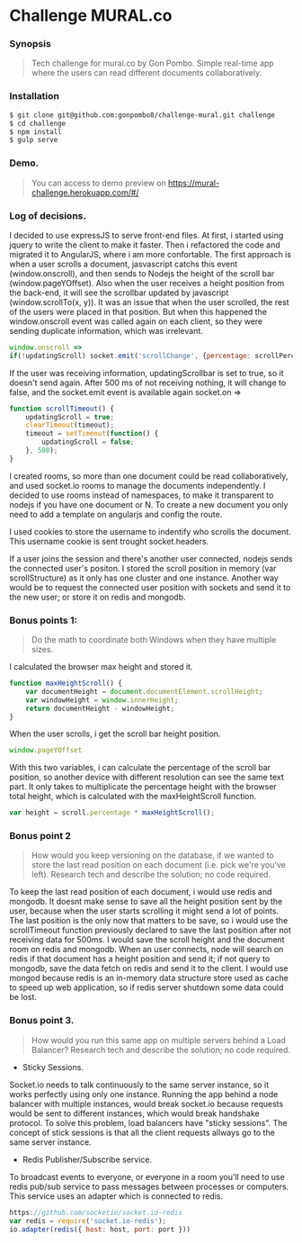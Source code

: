 Challenge MURAL.co
============

### Synopsis
> Tech challenge for mural.co by Gon Pombo.
> Simple real-time app where the users can read different documents collaboratively.

### Installation
```sh
$ git clone git@github.com:gonpombo8/challenge-mural.git challenge
$ cd challenge
$ npm install 
$ gulp serve
```

### Demo.
> You can access to demo preview on https://mural-challenge.herokuapp.com/#/

### Log of decisions.

I decided to use expressJS to serve front-end files.
At first, i started using jquery to write the client to make it faster. Then i refactored the code and migrated it to AngularJS, where i am more confortable.
The first approach is when a user scrolls a document, jasvascript catchs this event (window.onscroll), and then sends to Nodejs the height of the scroll bar (window.pageYOffset). Also when the user receives a height position from the back-end, it will see the scrollbar updated by javascript (window.scrollTo(x, y)).
It was an issue that when the user scrolled, the rest of the users were placed in that position. But when this happened the window.onscroll event was called again on each client, so they were sending duplicate information, which was irrelevant.

```javascript
window.onscroll =>
if(!updatingScroll) socket.emit('scrollChange', {percentage: scrollPercetage, room: room});
```

If the user was receiving information, updatingScrollbar is set to true, so it doesn't send again.
After 500 ms of not receiving nothing, it will change to false, and the socket.emit event is available again
socket.on =>

```javascript
function scrollTimeout() {
	updatingScroll = true;
	clearTimeout(timeout);
	timeout = setTimeout(function() {
		updatingScroll = false;
	}, 500);
}
```

I created rooms, so more than one document could be read collaboratively, and used socket.io rooms to manage the documents independently. I decided to use rooms instead of namespaces, to make it transparent to nodejs if you have one document or N. To create a new document you only need to add a template on angularjs and config the route.

I used cookies to store the username to indentify who scrolls the document. This username cookie is sent trought socket.headers.

If a user joins the session and there's another user connected, nodejs sends the connected user's positon. I stored the scroll position in memory (var scrollStructure) as it only has one cluster and one instance. Another way would be to request the connected user position with sockets and send it to the new user; or store it on redis and mongodb.


### Bonus points 1: 
> Do the math to coordinate both Windows when they have multiple sizes. 

I calculated the browser max height and stored it.

```javascript
function maxHeightScroll() {
	var documentHeight = document.documentElement.scrollHeight;
	var windowHeight = window.innerHeight;
	return documentHeight - windowHeight;
}
```
When the user scrolls, i get the scroll bar height position.
```javascript
window.pageYOffset
```
With this two variables, i can calculate the percentage of the scroll bar position, so another device with different resolution can see the same text part.
It only takes to multiplicate the percentage height with the browser total height, which is calculated with the maxHeightScroll function.
```javascript
var height = scroll.percentage * maxHeightScroll();
```

### Bonus point 2
>How would you keep versioning on the database, if we wanted to store the last read position on each document (i.e. pick we're you've left). Research tech and describe the solution; no code required.

To keep the last read position of each document, i would use redis and mongodb.
It doesnt make sense to save all the height position sent by the user, because when the user starts scrolling it might send a lot of points. The last position is the only now that matters to be save, so i would use the scrollTimeout function previously declared to save the last position after not receiving data for 500ms.
I would save the scroll height and the document room on redis and mongodb. 
When an user connects, node will search on redis if that document has a height position and send it; if not query to mongodb, save the data fetch on redis and send it to the client.
I would use mongod because redis is an in-memory data structure store used as cache to speed up web application, so if redis server shutdown some data could be lost.

### Bonus point 3.
>How would you run this same app on multiple servers behind a Load Balancer? Research tech and describe the solution; no code required.


* Sticky Sessions.

Socket.io needs to talk continuously to the same server instance, so it works perfectly using only one instance.
Running the app behind a node balancer with multiple instances, would break socket.io because requests would be sent to different instances, which would break handshake protocol.
To solve this problem, load balancers have "sticky sessions". The concept of stick sessions is that all the client requests allways go to the same server instance.

* Redis Publisher/Subscribe service.

To broadcast events to everyone, or everyone in a room you’ll need to use redis pub/sub service to pass messages between processes or computers.
This service uses an adapter which is connected to redis.

```javascript
https://github.com/socketio/socket.io-redis
var redis = require('socket.io-redis');
io.adapter(redis({ host: host, port: port }))
```
